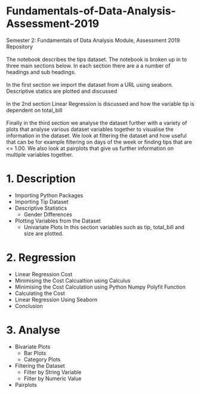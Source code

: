 # Fundamentals-of-Data-Analysis-Assessment-2019
Semester 2: Fundamentals of Data Analysis Module, Assessment 2019 Repository<br>
<br>
The notebook describes the tips dataset. The notebook is broken up in to three main sections below. In each section there are a a number of headings and sub headings.<br>
<br>
In the first section we import the dataset from a URL using seaborn. Descriptive statics are plotted and discussed<br>
<br>
In the 2nd section Linear Regression is discussed and how the variable tip is dependent on total_bill<br>
<br>
Finally in the third section we analyse the dataset further with a variety of plots that analyse various dataset variables together to visualise the information in the dataset. We look at filtering the dataset and how useful that can be for example filtering on days of the week or finding tips that are <= 1.00. We also look at pairplots that give us further information on multiple variables together.<br>
# 1. Description
   * Importing Python Packages
   * Importing Tip Dataset 
   * Descriptive Statistics 
     * Gender Differences
   * Plotting Variables from the Dataset
     * Univariate Plots
        In this section variables such as tip, total_bill and size are plotted.

# 2. Regression
  * Linear Regression Cost
  * Minimising the Cost Calcualtion using Calculus
  * Minimising the Cost Calculation using Python Numpy Polyfit Function
  * Calculating the Cost
  * Linear Regression Using Seaborn
  * Conclusion
  
# 3. Analyse
  * Bivariate Plots
    * Bar Plots
    * Category Plots
  * Filtering the Dataset
    * Filter by String Variable
    * Filter by Numeric Value
   * Pairplots
   
    
    
  

